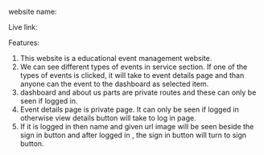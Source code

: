 website name:

Live link:

Features:
1. This website is a educational event management website.
2. We can see different types of events in service section. If one of the types of events is clicked, it will take to event details page and than anyone can the event to the dashboard as selected item.
3. dashboard and about us parts are private routes and these can only be seen if logged in.
4. Event details page is private page. It can only be seen if logged in otherwise view details button will take to log in page.
5. If it is logged in then name and given url image will be seen beside the sign in button and after logged in , the sign in button will turn to sign button. 